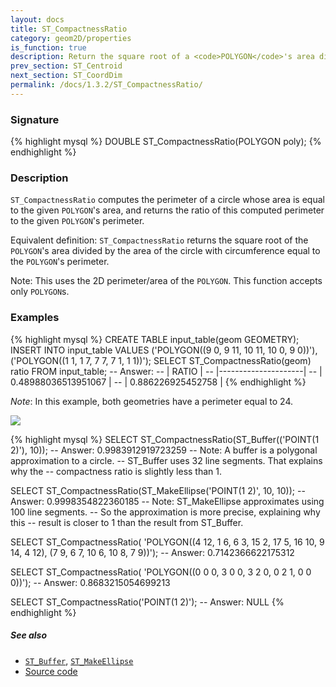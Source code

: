 ```yaml
---
layout: docs
title: ST_CompactnessRatio
category: geom2D/properties
is_function: true
description: Return the square root of a <code>POLYGON</code>'s area divided by the area of the circle with circumference equal to its perimeter
prev_section: ST_Centroid
next_section: ST_CoordDim
permalink: /docs/1.3.2/ST_CompactnessRatio/
---
```


### Signature

{% highlight mysql %}
DOUBLE ST_CompactnessRatio(POLYGON poly);
{% endhighlight %}

### Description

`ST_CompactnessRatio` computes the perimeter of a circle whose area is equal to the given `POLYGON`'s area, and returns the ratio of this computed perimeter to the given `POLYGON`'s perimeter.

Equivalent definition: `ST_CompactnessRatio` returns the square root of the `POLYGON`'s area divided by the area of the circle with circumference equal to the `POLYGON`'s perimeter.

Note: This uses the 2D perimeter/area of the `POLYGON`.
This function accepts only `POLYGON`s.

### Examples

{% highlight mysql %}
CREATE TABLE input_table(geom GEOMETRY);
INSERT INTO input_table VALUES
    ('POLYGON((9 0, 9 11, 10 11, 10 0, 9 0))'),
    ('POLYGON((1 1, 1 7, 7 7, 7 1, 1 1))');
SELECT ST_CompactnessRatio(geom) ratio FROM input_table;
-- Answer:
--    |         RATIO       |
--    |---------------------|
--    | 0.48988036513951067 |
--    |  0.886226925452758  |
{% endhighlight %}

*Note*: In this example, both geometries have a perimeter equal to 24.

<img class="displayed" src="../ST_CompactnessRatio.png"/>

{% highlight mysql %}
SELECT ST_CompactnessRatio(ST_Buffer(('POINT(1 2)'), 10));
-- Answer: 0.9983912919723259
--    Note: A buffer is a polygonal approximation to a circle.
--    ST_Buffer uses 32 line segments. That explains why the
--    compactness ratio is slightly less than 1.

SELECT ST_CompactnessRatio(ST_MakeEllipse('POINT(1 2)', 10, 10));
-- Answer: 0.9998354822360185
--    Note: ST_MakeEllipse approximates using 100 line segments.
--    So the approximation is more precise, explaining why this
--    result is closer to 1 than the result from ST_Buffer.

SELECT ST_CompactnessRatio(
    'POLYGON((4 12, 1 6, 6 3, 15 2, 17 5, 16 10, 9 14, 4 12),
             (7 9, 6 7, 10 6, 10 8, 7 9))');
-- Answer: 0.7142366622175312

SELECT ST_CompactnessRatio(
    'POLYGON((0 0 0, 3 0 0, 3 2 0, 0 2 1, 0 0 0))');
-- Answer: 0.8683215054699213

SELECT ST_CompactnessRatio('POINT(1 2)');
-- Answer: NULL
{% endhighlight %}

##### See also

* [`ST_Buffer`](../ST_Buffer), [`ST_MakeEllipse`](../ST_MakeEllipse)
* <a href="https://github.com/orbisgis/h2gis/blob/master/h2gis-functions/src/main/java/org/h2gis/functions/spatial/properties/ST_CompactnessRatio.java" target="_blank">Source code</a>
